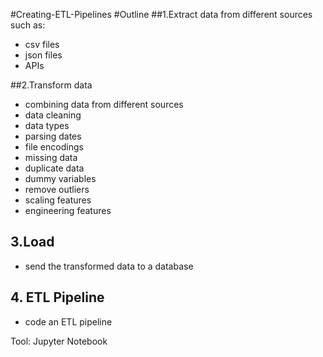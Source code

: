 #Creating-ETL-Pipelines
#Outline
##1.Extract data from different sources such as:
* csv files
* json files
* APIs

##2.Transform data
* combining data from different sources
* data cleaning
* data types
* parsing dates
* file encodings
* missing data
* duplicate data
* dummy variables
* remove outliers
* scaling features
* engineering features
 
## 3.Load
* send the transformed data to a database

## 4. ETL Pipeline
* code an ETL pipeline

Tool: Jupyter Notebook
